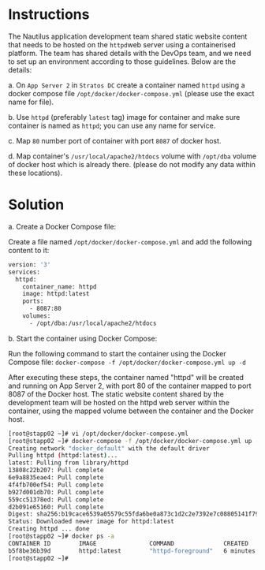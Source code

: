 # Instructions

The Nautilus application development team shared static website content that needs to be hosted on the `httpd`web server using a containerised platform. The team has shared details with the DevOps team, and we need to set up an environment according to those guidelines. Below are the details:

a. On `App Server 2` in `Stratos DC` create a container named `httpd` using a docker compose file `/opt/docker/docker-compose.yml` (please use the exact name for file).

b. Use `httpd` (preferably `latest` tag) image for container and make sure container is named as `httpd`; you can use any name for service.

c. Map `80` number port of container with port `8087` of docker host.

d. Map container's `/usr/local/apache2/htdocs` volume with `/opt/dba` volume of docker host which is already there. (please do not modify any data within these locations).


# Solution

a. Create a Docker Compose file:

Create a file named `/opt/docker/docker-compose.yml` and add the following content to it:

```bash
version: '3'
services:
  httpd:
    container_name: httpd
    image: httpd:latest
    ports:
      - 8087:80
    volumes:
      - /opt/dba:/usr/local/apache2/htdocs
```

b. Start the container using Docker Compose:

Run the following command to start the container using the Docker Compose file: `docker-compose -f /opt/docker/docker-compose.yml up -d`

After executing these steps, the container named "httpd" will be created and running on App Server 2, with port 80 of the container mapped to port 8087 of the Docker host. The static website content shared by the development team will be hosted on the httpd web server within the container, using the mapped volume between the container and the Docker host.

```bash
[root@stapp02 ~]# vi /opt/docker/docker-compose.yml
[root@stapp02 ~]# docker-compose -f /opt/docker/docker-compose.yml up -d
Creating network "docker_default" with the default driver
Pulling httpd (httpd:latest)...
latest: Pulling from library/httpd
13808c22b207: Pull complete
6e9a8835eae4: Pull complete
4f4fb700ef54: Pull complete
b927d001db70: Pull complete
559cc51378ed: Pull complete
d2b091e65160: Pull complete
Digest: sha256:b19cace6539a05579c55fda6be0a873c1d2c2e7392e7c08805141f79852ab07b
Status: Downloaded newer image for httpd:latest
Creating httpd ... done
[root@stapp02 ~]# docker ps -a
CONTAINER ID        IMAGE               COMMAND              CREATED             STATUS              PORTS                  NAMES
b5f8be36b39d        httpd:latest        "httpd-foreground"   6 minutes ago       Up 5 minutes        0.0.0.0:8087->80/tcp   httpd
[root@stapp02 ~]#
```
